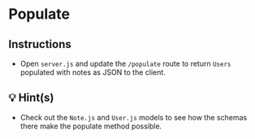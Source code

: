 # Populate

## Instructions

* Open `server.js` and update the `/populate` route to return `Users` populated with notes as JSON to the client.

## 💡 Hint(s)

* Check out the `Note.js` and `User.js` models to see how the schemas there make the populate method possible.

